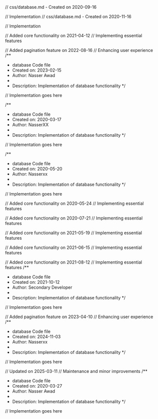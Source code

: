 // css/database.md - Created on 2020-09-16

// Implementation
// css/database.md - Created on 2020-11-16

// Implementation

// Added core functionality on 2021-04-12
// Implementing essential features

// Added pagination feature on 2022-08-16
// Enhancing user experience
/**
 * database Code file
 * Created on: 2023-02-15
 * Author: Nasser Awad
 *
 * Description: Implementation of database functionality
 */
 
// Implementation goes here

/**
 * database Code file
 * Created on: 2020-03-17
 * Author: NasserXX
 *
 * Description: Implementation of database functionality
 */
 
// Implementation goes here

/**
 * database Code file
 * Created on: 2020-05-20
 * Author: Nasserxx
 *
 * Description: Implementation of database functionality
 */
 
// Implementation goes here


// Added core functionality on 2020-05-24
// Implementing essential features

// Added core functionality on 2020-07-21
// Implementing essential features

// Added core functionality on 2021-05-19
// Implementing essential features

// Added core functionality on 2021-06-15
// Implementing essential features

// Added core functionality on 2021-08-12
// Implementing essential features
/**
 * database Code file
 * Created on: 2021-10-12
 * Author: Secondary Developer
 *
 * Description: Implementation of database functionality
 */
 
// Implementation goes here


// Added pagination feature on 2023-04-10
// Enhancing user experience
/**
 * database Code file
 * Created on: 2024-11-03
 * Author: Nasserxx
 *
 * Description: Implementation of database functionality
 */
 
// Implementation goes here


// Updated on 2025-03-11
// Maintenance and minor improvements
/**
 * database Code file
 * Created on: 2020-03-27
 * Author: Nasser Awad
 *
 * Description: Implementation of database functionality
 */
 
// Implementation goes here

